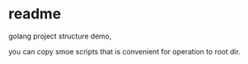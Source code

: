 readme 
===========

golang project structure demo,


you can copy smoe scripts that is convenient for operation to root dir.